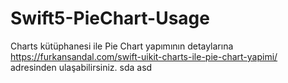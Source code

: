 # Swift5-PieChart-Usage
Charts kütüphanesi ile Pie Chart yapımının detaylarına https://furkansandal.com/swift-uikit-charts-ile-pie-chart-yapimi/ adresinden ulaşabilirsiniz.
 sda
asd
